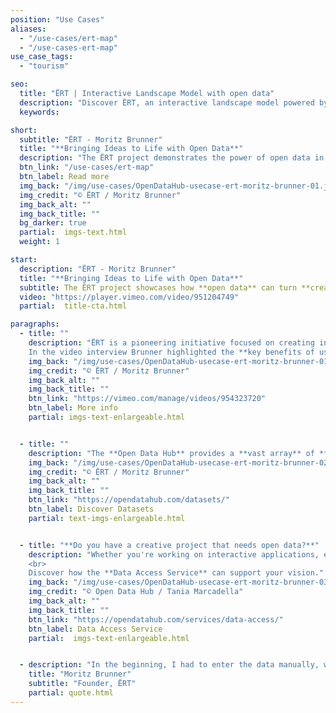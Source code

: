```yaml
---
position: "Use Cases"
aliases:
  - "/use-cases/ert-map"
  - "/use-cases-ert-map"
use_case_tags:
  - "tourism"

seo:
  title: "ËRT | Interactive Landscape Model with open data"
  description: "Discover ËRT, an interactive landscape model powered by topographical, environmental, and statistical data. Enhance creative projects with diverse data insights"
  keywords:

short:
  subtitle: "ËRT - Moritz Brunner"
  title: "**Bringing Ideas to Life with Open Data**"
  description: "The ËRT project demonstrates the power of open data in transforming creative concepts into innovative solutions. By integrating datasets from the Open Data Hub, ËRT replaced time-consuming manual data entry with scalable, efficient processes. This enabled the creation of interactive landscape models that combine physical terrain reliefs with real-time digital projections, offering new ways to engage with geographical information."
  btn_link: "/use-cases/ert-map"
  btn_label: Read more
  img_back: "/img/use-cases/OpenDataHub-usecase-ert-moritz-brunner-01.jpg"
  img_credit: "© ËRT / Moritz Brunner"
  img_back_alt: ""
  img_back_title: ""
  bg_darker: true
  partial:  imgs-text.html
  weight: 1

start:
  description: "ËRT - Moritz Brunner"
  title: "**Bringing Ideas to Life with Open Data**"
  subtitle: The ËRT project showcases how **open data** can turn **creative ideas** into **impactful solutions**. Leveraging datasets from the Open Data Hub, ËRT transitioned from labor-intensive manual data entry to streamlined, scalable workflows. This innovation led to the development of interactive landscape models that merge CNC-milled terrain reliefs with dynamic digital projections, providing fresh and engaging methods to explore geographical information.
  video: "https://player.vimeo.com/video/951204749"
  partial:  title-cta.html

paragraphs:
  - title: ""
    description: "ËRT is a pioneering initiative focused on creating interactive 3D landscape models that enhance understanding of geographical areas through dynamic projection mapping. Founded by Moritz Brunner, ËRT integrates high-resolution CNC-milled reliefs with digital projections, offering a unique way to visualize and interact with geographical information.
    In the video interview Brunner highlighted the **key benefits of using open data**: the **vast quantity** and **variety of information** available, and its **easy integration** into new projects. By leveraging these open data sources, ËRT can provide richer, more comprehensive models that respond dynamically to real-world information."
    img_back: "/img/use-cases/OpenDataHub-usecase-ert-moritz-brunner-01.jpg"
    img_credit: "© ËRT / Moritz Brunner"
    img_back_alt: ""
    img_back_title: ""
    btn_link: "https://vimeo.com/manage/videos/954323720"
    btn_label: More info
    partial: imgs-text-enlargeable.html


  - title: ""
    description: "The **Open Data Hub** provides a **vast array** of **topographical**, **environmental**, and **statistical data** that can be **easily integrated** into creative projects like ËRT. Access to these resources allowed the project to evolve rapidly, enhancing educational and tourism experiences while showcasing the potential of open data in creative industries."
    img_back: "/img/use-cases/OpenDataHub-usecase-ert-moritz-brunner-02.jpg"
    img_credit: "© ËRT / Moritz Brunner"
    img_back_alt: ""
    img_back_title: ""
    btn_link: "https://opendatahub.com/datasets/"
    btn_label: Discover Datasets
    partial: text-imgs-enlargeable.html


  - title: "**Do you have a creative project that needs open data?**"
    description: "Whether you're working on interactive applications, educational tools, or other data-driven projects, the Open Data Hub can provide the resources you need to succeed. <br>
    <br>
    Discover how the **Data Access Service** can support your vision."
    img_back: "/img/use-cases/OpenDataHub-usecase-ert-moritz-brunner-03.jpg"
    img_credit: "© Open Data Hub / Tania Marcadella"
    img_back_alt: ""
    img_back_title: ""
    btn_link: "https://opendatahub.com/services/data-access/"
    btn_label: Data Access Service
    partial:  imgs-text-enlargeable.html


  - description: "In the beginning, I had to enter the data manually, which was very time-consuming. I wanted to learn how to integrate open data sets to improve scalability and production time. ËRT was later enriched with data from the Open Data Hub."
    title: "Moritz Brunner"
    subtitle: "Founder, ËRT"
    partial: quote.html
---
```

